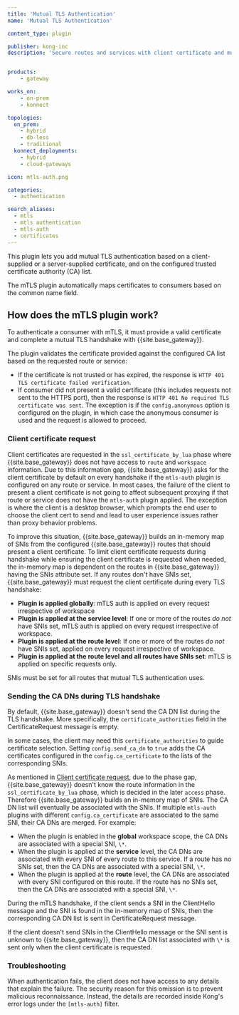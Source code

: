 ```yaml
---
title: 'Mutual TLS Authentication'
name: 'Mutual TLS Authentication'

content_type: plugin

publisher: kong-inc
description: 'Secure routes and services with client certificate and mutual TLS authentication'


products:
    - gateway

works_on:
    - on-prem
    - konnect

topologies:
  on_prem:
    - hybrid
    - db-less
    - traditional
  konnect_deployments:
    - hybrid
    - cloud-gateways

icon: mtls-auth.png

categories:
  - authentication

search_aliases:
  - mtls
  - mtls authentication
  - mtls-auth
  - certificates
---
```


This plugin lets you add mutual TLS authentication based on a client-supplied or a server-supplied certificate, 
and on the configured trusted certificate authority (CA) list.

The mTLS plugin automatically maps certificates to consumers based on the common name field.

## How does the mTLS plugin work?

To authenticate a consumer with mTLS, it must provide a valid certificate and
complete a mutual TLS handshake with {{site.base_gateway}}.

The plugin validates the certificate provided against the configured CA list based on the
requested route or service:
* If the certificate is not trusted or has expired, the response is
  `HTTP 401 TLS certificate failed verification`.
* If consumer did not present a valid certificate (this includes requests not
  sent to the HTTPS port), then the response is `HTTP 401 No required TLS certificate was sent`.
  The exception is if the `config.anonymous` option is configured on the plugin, in which
  case the anonymous consumer is used and the request is allowed to proceed.

### Client certificate request

Client certificates are requested in the `ssl_certificate_by_lua` phase where {{site.base_gateway}} does not
have access to `route` and `workspace` information. Due to this information gap, {{site.base_gateway}} asks for
the client certificate by default on every handshake if the `mtls-auth` plugin is configured on any route or service.
In most cases, the failure of the client to present a client certificate is not going to affect subsequent
proxying if that route or service does not have the `mtls-auth` plugin applied. The exception is where
the client is a desktop browser, which prompts the end user to choose the client cert to send and
lead to user experience issues rather than proxy behavior problems. 

To improve this situation, {{site.base_gateway}} builds an in-memory map of SNIs from the configured {{site.base_gateway}} routes that should present a client certificate. 
To limit client certificate requests during handshake while ensuring the client
certificate is requested when needed, the in-memory map is dependent on the routes in
{{site.base_gateway}} having the SNIs attribute set.
If any routes don't have SNIs set, {{site.base_gateway}} must request
the client certificate during every TLS handshake:

- **Plugin is applied globally**: mTLS auth is applied on every request irrespective of workspace
- **Plugin is applied at the service level**: If one or more of the routes *do not* have SNIs set, mTLS auth is applied on every request irrespective of workspace. 
- **Plugin is applied at the route level**: If one or more of the routes *do not* have SNIs set, applied on every request irrespective of workspace.
- **Plugin is applied at the route level and all routes have SNIs set**: mTLS is applied on specific requests only.

SNIs must be set for all routes that mutual TLS authentication uses.

### Sending the CA DNs during TLS handshake

By default, {{site.base_gateway}} doesn't send the CA DN list during the TLS handshake. 
More specifically, the `certificate_authorities` field in the CertificateRequest message is empty.

In some cases, the client may need this `certificate_authorities` to guide
certificate selection. Setting `config.send_ca_dn` to `true` adds the
CA certificates configured in the `config.ca_certificate` to the lists of
the corresponding SNIs.

As mentioned in [Client certificate request](#client-certificate-request),
due to the phase gap, {{site.base_gateway}} doesn't know the route information in the
`ssl_certificate_by_lua` phase, which is decided in the later `access` phase.
Therefore {{site.base_gateway}} builds an in-memory map of SNIs. 
The CA DN list will eventually be associated with the SNIs. 
If multiple `mtls-auth` plugins with different `config.ca_certificate` are 
associated to the same SNI, their CA DNs are merged. 
For example:

- When the plugin is enabled in the **global** workspace scope, the CA DNs
  are associated with a special SNI, `\*`.
- When the plugin is applied at the **service** level, the CA DNs are
  associated with every SNI of every route to this service. 
  If a route has no SNIs set, then the CA DNs are associated with a special SNI, `\*`.
- When the plugin is applied at the **route** level, the CA DNs are
  associated with every SNI configured on this route. 
  If the route has no SNIs set, then the CA DNs are associated with a special SNI, `\*`.

During the mTLS handshake, if the client sends a SNI in the ClientHello message and
the SNI is found in the in-memory map of SNIs, then the corresponding CA DN list is sent in CertificateRequest message.

If the client doesn't send SNIs in the ClientHello message or the SNI sent is
unknown to {{site.base_gateway}}, then the CA DN list associated with `\*` is sent only when the client certificate is requested.


### Troubleshooting

When authentication fails, the client does not have access to any details that explain the
failure. The security reason for this omission is to prevent malicious reconnaissance.
Instead, the details are recorded inside Kong's error logs under the `[mtls-auth]`
filter.